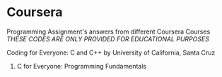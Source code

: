 # Coursera
Programming Assignment's answers from different Coursera Courses
*THESE CODES ARE ONLY PROVIDED FOR EDUCATIONAL PURPOSES*

Coding for Everyone: C and C++
  by University of California, Santa Cruz
  
   1. C for Everyone: Programming Fundamentals
